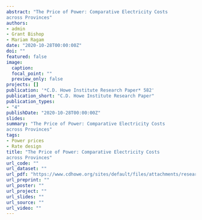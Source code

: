 ```yaml
---
abstract: "The Price of Power: Comparative Electricity Costs
across Provinces"
authors:
- admin
- Grant Bishop
- Mariam Ragam
date: "2020-10-28T00:00:00Z"
doi: ""
featured: false
image:
  caption:
  focal_point: ""
  preview_only: false
projects: []
publication: '*C.D. Howe Institute Research Paper* 582'
publication_short: "C.D. Howe Institute Research Paper"
publication_types:
- "4"
publishDate: "2020-10-28T00:00:00Z"
slides:
summary: "The Price of Power: Comparative Electricity Costs
across Provinces"
tags:
- Power prices
- Rate design
title: "The Price of Power: Comparative Electricity Costs
across Provinces"
url_code: ""
url_dataset: ""
url_pdf: "https://www.cdhowe.org/sites/default/files/attachments/research_papers/mixed/Commentary%20582.pdf"
url_preprint: ""
url_poster: ""
url_project: ""
url_slides: ""
url_source: ""
url_video: ""
---
```


